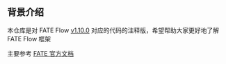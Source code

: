 ## 背景介绍
本仓库是对 FATE Flow [v1.10.0](https://github.com/FederatedAI/FATE/releases/tag/v1.10.0) 对应的代码的注释版，希望帮助大家更好地了解 FATE Flow 框架

主要参考 [FATE 官方文档](https://federatedai.github.io/FATE-Flow/latest/zh/document_navigation/)

